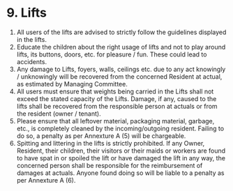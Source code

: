 # 9. Lifts

<ol class="main-list">
<li class="custom-number" data-num="9.1">All users of the lifts are advised to strictly follow the guidelines displayed in the lifts.</li>

<li class="custom-number" data-num="9.2">Educate the children about the right usage of lifts and not to play around lifts, its buttons, doors, etc. for pleasure / fun. These could lead to accidents.</li>

<li class="custom-number" data-num="9.3">Any damage to Lifts, foyers, walls, ceilings etc. due to any act knowingly / unknowingly will be recovered from the concerned Resident at actual, as estimated by Managing Committee.</li>

<li class="custom-number" data-num="9.4">All users must ensure that weights being carried in the Lifts shall not exceed the stated capacity of the Lifts. Damage, if any, caused to the lifts shall be recovered from the responsible person at actuals or from the resident (owner / tenant).</li>

<li class="custom-number" data-num="9.5">Please ensure that all leftover material, packaging material, garbage, etc., is completely cleaned by the incoming/outgoing resident. Failing to do so, a penalty as per Annexture A (5) will be chargeable.</li>

<li class="custom-number" data-num="9.6">Spitting and littering in the lifts is strictly prohibited. If any Owner, Resident, their children, their visitors or their maids or workers are found to have spat in or spoiled the lift or have damaged the lift in any way, the concerned person shall be responsible for the reimbursement of damages at actuals. Anyone found doing so will be liable to a penalty as per Annexture A (6).</li>
</ol>